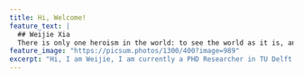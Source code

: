 ```yaml
---
title: Hi, Welcome!
feature_text: |
  ## Weijie Xia
  There is only one heroism in the world: to see the world as it is, and to love it.
feature_image: "https://picsum.photos/1300/400?image=989"
excerpt: "Hi, I am Weijie, I am currently a PHD Researcher in TU Delft. I usually document my study or share my life in this space. Nice to meet you:) !"
---
```

